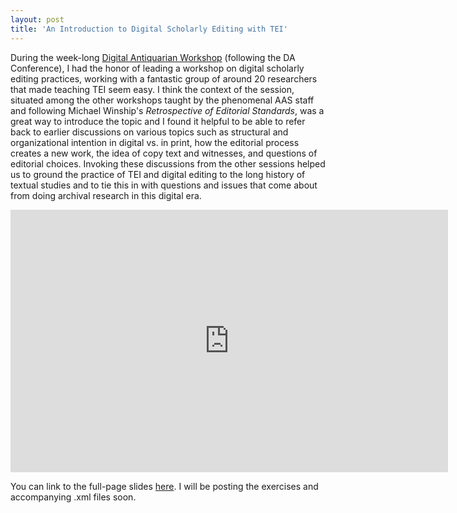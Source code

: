 ```yaml
---
layout: post
title: 'An Introduction to Digital Scholarly Editing with TEI'
---
```


During the week-long [Digital Antiquarian Workshop](http://www.americanantiquarian.org/digitalantiquarian) (following the DA Conference), I had the honor of leading a workshop on digital scholarly editing  practices, working with a fantastic group of around 20 researchers that made teaching TEI seem easy. I think the context of the session, situated among the other workshops taught by the phenomenal AAS staff and following Michael Winship's *Retrospective of Editorial Standards*, was a great way to introduce the topic and I found it helpful to be able to refer back to earlier discussions on various topics such as structural and organizational intention in digital vs. in print, how the editorial process creates a new work, the idea of copy text and witnesses, and questions of editorial choices. Invoking these discussions from the other sessions helped us to ground the practice of TEI and digital editing to the long history of textual studies and to tie this in with questions and issues that come about from doing archival research in this digital era.<!--excerpt-->

<iframe src="https://dawnchildress.com/daw-tei/#/" width="700" height="420" scrolling="no" frameborder="0" webkitallowfullscreen mozallowfullscreen allowfullscreen></iframe>

You can link to the full-page slides [here](https://dawnchildress.com/daw-tei/#/). I will be posting the exercises and accompanying .xml files soon. 
